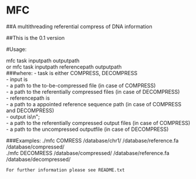# MFC
##A multithreading referential compress of DNA information

##This is the 0.1 version

#Usage:

   mfc task inputpath outputpath <br>
	or mfc task inputpath referencepath outputpath<br>
   ###where:
    - task is either COMPRESS, DECOMPRESS <br>
    - input is  <br>
    - a path to the to-be-compressed file (in case of COMPRESS)<br>
    - a path to the referentially compressed files (in case of DECOMPRESS)<br>
	- referencepath is <br>
	- a path to a  appointed reference sequence path (in case of COMPRESS and DECOMPRESS)<br>
    - output is\n";<br>
    - a path to the referentially compressed output files (in case of COMPRESS)<br>
    - a path to the uncompressed outputfile (in case of DECOMPRESS)<br>
      
   ###Examples:
    ./mfc COMRESS /database/chr1/ /database/reference.fa /database/compressed/<br> 
    ./mfc DECOMRESS /database/compressed/ /database/reference.fa /database/decompressed/ <br>
   
    For further information please see README.txt
